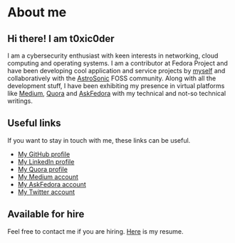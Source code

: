 # About me

## Hi there! I am t0xic0der
I am a cybersecurity enthusiast with keen interests in networking, cloud computing and operating systems. I am a contributor at Fedora Project and have been developing cool application and service projects by [myself](https://github.com/t0xic0der/) and collaboratively with the [AstroSonic](https://github.com/astrosonic/) FOSS community. Along with all the development stuff, I have been exhibiting my presence in virtual platforms like [Medium](https://medium.com/@t0xic0der), [Quora](https://www.quora.com/profile/Akashdeep-Dhar-1) and [AskFedora](https://ask.fedoraproject.org/u/t0xic0der/) with my technical and not-so technical writings.

## Useful links
If you want to stay in touch with me, these links can be useful.

- [My GitHub profile](https://github.com/t0xic0der/)
- [My LinkedIn profile](https://www.linkedin.com/in/t0xic0der/)
- [My Quora profile](https://www.quora.com/profile/Akashdeep-Dhar-1)
- [My Medium account](https://medium.com/@t0xic0der)
- [My AskFedora account](https://ask.fedoraproject.org/u/t0xic0der/)
- [My Twitter account](https://twitter.com/ace1999dhar)

## Available for hire
Feel free to contact me if you are hiring. [Here](https://github.com/t0xic0der/atlasdoc/raw/master/docs/pdfs/12_JUN_2020.pdf) is my resume.